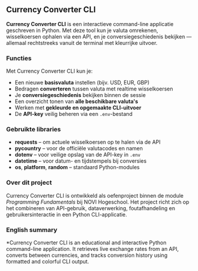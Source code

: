 ## Currency Converter CLI

**Currency Converter CLI** is een interactieve command-line applicatie geschreven in Python.
Met deze tool kun je valuta omrekenen, wisselkoersen ophalen via een API, en je conversiegeschiedenis bekijken — allemaal rechtstreeks vanuit de terminal met kleurrijke uitvoer.

### Functies

Met Currency Converter CLI kun je:

* Een nieuwe **basisvaluta** instellen (bijv. USD, EUR, GBP)
* Bedragen **converteren** tussen valuta met realtime wisselkoersen
* Je **conversiegeschiedenis** bekijken binnen de sessie
* Een overzicht tonen van **alle beschikbare valuta's**
* Werken met **gekleurde en opgemaakte CLI-uitvoer**
* De **API-key** veilig beheren via een `.env`-bestand

### Gebruikte libraries

* **requests** – om actuele wisselkoersen op te halen via de API
* **pycountry** – voor de officiële valutacodes en namen
* **dotenv** – voor veilige opslag van de API-key in `.env`
* **datetime** – voor datum- en tijdstempels bij conversies
* **os**, **platform**, **random** – standaard Python-modules

### Over dit project

Currency Converter CLI is ontwikkeld als oefenproject binnen de module *Programming Fundamentals* bij NOVI Hogeschool.
Het project richt zich op het combineren van API-gebruik, dataverwerking, foutafhandeling en gebruikersinteractie in een Python CLI-applicatie.

### English summary

*Currency Converter CLI is an educational and interactive Python command-line application. It retrieves live exchange rates from an API, converts between currencies, and tracks conversion history using formatted and colorful CLI output.
